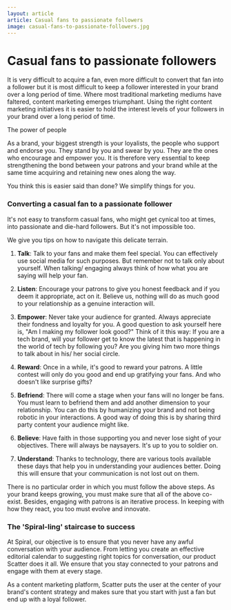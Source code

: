 ```yaml
---
layout: article
article: Casual fans to passionate followers
image: casual-fans-to-passionate-followers.jpg
---
```


# Casual fans to passionate followers

It is very difficult to acquire a fan, even more difficult to convert that fan into a follower but it is most difficult to keep a follower interested in your brand over a long period of time. Where most traditional marketing mediums have faltered, content marketing emerges triumphant. Using the right content marketing initiatives it is easier to hold the interest levels of your followers in your brand over a long period of time. 

The power of people

As a brand, your biggest strength is your loyalists, the people who support and endorse you. They stand by you and swear by you. They are the ones who encourage and empower you. It is therefore very essential to keep strengthening the bond between your patrons and your brand while at the same time acquiring and retaining new ones along the way.

You think this is easier said than done? We simplify things for you.

### Converting a casual fan to a passionate follower

It's not easy to transform casual fans, who might get cynical too at times, into passionate and die-hard followers. But it's not impossible too.

We give you tips on how to navigate this delicate terrain.

1. **Talk**: Talk to your fans and make them feel special. You can effectively use social media for such purposes. But remember not to talk only about yourself. When talking/ engaging always think of how what you are saying will help your fan.

2. **Listen**: Encourage your patrons to give you honest feedback and if you deem it appropriate, act on it. Believe us, nothing will do as much good to your relationship as a genuine interaction will.

3. **Empower**: Never take your audience for granted. Always appreciate their fondness and loyalty for you. A good question to ask yourself here is, "Am I making my follower look good?" Think of it this way: If you are a tech brand, will your follower get to know the latest that is happening in the world of tech by following you? Are you giving him two more things to talk about in his/ her social circle.

4. **Reward**: Once in a while, it's good to reward your patrons. A little contest will only do you good and end up gratifying your fans. And who doesn't like surprise gifts?

5. **Befriend**: There will come a stage when your fans will no longer be fans. You must learn to befriend them and add another dimension to your relationship. You can do this by humanizing your brand and not being robotic in your interactions. A good way of doing this is by sharing third party content your audience might like.

6. **Believe**: Have faith in those supporting you and never lose sight of your objectives. There will always be naysayers. It's up to you to soldier on.

7. **Understand**: Thanks to technology, there are various tools available these days that help you in understanding your audiences better. Doing this will ensure that your communication is not lost out on them.

There is no particular order in which you must follow the above steps. As your brand keeps growing, you must make sure that all of the above co-exist. Besides, engaging with patrons is an iterative process. In keeping with how they react, you too must evolve and innovate.

### The 'Spiral-ling' staircase to success

At Spiral, our objective is to ensure that you never have any awful conversation with your audience. From letting you create an effective editorial calendar to suggesting right topics for conversation, our product Scatter does it all. We ensure that you stay connected to your patrons and engage with them at every stage.

As a content marketing platform, Scatter puts the user at the center of your brand's content strategy and makes sure that you start with just a fan but end up with a loyal follower.